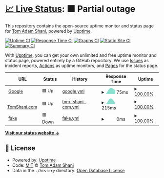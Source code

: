 # [📈 Live Status](https://pinkstrings.github.io/upptime): <!--live status--> **🟧 Partial outage**

This repository contains the open-source uptime monitor and status page for [Tom Adam Shani](https://tomshani.com), powered by [Upptime](https://github.com/upptime/upptime).

[![Uptime CI](https://github.com/pinkstrings/upptime/workflows/Uptime%20CI/badge.svg)](https://github.com/pinkstrings/upptime/actions?query=workflow%3A%22Uptime+CI%22)
[![Response Time CI](https://github.com/pinkstrings/upptime/workflows/Response%20Time%20CI/badge.svg)](https://github.com/pinkstrings/upptime/actions?query=workflow%3A%22Response+Time+CI%22)
[![Graphs CI](https://github.com/pinkstrings/upptime/workflows/Graphs%20CI/badge.svg)](https://github.com/pinkstrings/upptime/actions?query=workflow%3A%22Graphs+CI%22)
[![Static Site CI](https://github.com/pinkstrings/upptime/workflows/Static%20Site%20CI/badge.svg)](https://github.com/pinkstrings/upptime/actions?query=workflow%3A%22Static+Site+CI%22)
[![Summary CI](https://github.com/pinkstrings/upptime/workflows/Summary%20CI/badge.svg)](https://github.com/pinkstrings/upptime/actions?query=workflow%3A%22Summary+CI%22)

With [Upptime](https://upptime.js.org), you can get your own unlimited and free uptime monitor and status page, powered entirely by a GitHub repository. We use [Issues](https://github.com/pinkstrings/upptime/issues) as incident reports, [Actions](https://github.com/pinkstrings/upptime/actions) as uptime monitors, and [Pages](https://pinkstrings.github.io/upptime) for the status page.

<!--start: status pages-->
<!-- This summary is generated by Upptime (https://github.com/upptime/upptime) -->
<!-- Do not edit this manually, your changes will be overwritten -->
<!-- prettier-ignore -->
| URL | Status | History | Response Time | Uptime |
| --- | ------ | ------- | ------------- | ------ |
| <img alt="" src="https://favicons.githubusercontent.com/www.google.com" height="13"> [Google](https://www.google.com) | 🟩 Up | [google.yml](https://github.com/pinkstrings/upptime/commits/HEAD/history/google.yml) | <details><summary><img alt="Response time graph" src="./graphs/google/response-time-week.png" height="20"> 75ms</summary><br><a href="https://pinkstrings.github.io/upptime/history/google"><img alt="Response time 75" src="https://img.shields.io/endpoint?url=https%3A%2F%2Fraw.githubusercontent.com%2Fpinkstrings%2Fupptime%2FHEAD%2Fapi%2Fgoogle%2Fresponse-time.json"></a><br><a href="https://pinkstrings.github.io/upptime/history/google"><img alt="24-hour response time 75" src="https://img.shields.io/endpoint?url=https%3A%2F%2Fraw.githubusercontent.com%2Fpinkstrings%2Fupptime%2FHEAD%2Fapi%2Fgoogle%2Fresponse-time-day.json"></a><br><a href="https://pinkstrings.github.io/upptime/history/google"><img alt="7-day response time 75" src="https://img.shields.io/endpoint?url=https%3A%2F%2Fraw.githubusercontent.com%2Fpinkstrings%2Fupptime%2FHEAD%2Fapi%2Fgoogle%2Fresponse-time-week.json"></a><br><a href="https://pinkstrings.github.io/upptime/history/google"><img alt="30-day response time 75" src="https://img.shields.io/endpoint?url=https%3A%2F%2Fraw.githubusercontent.com%2Fpinkstrings%2Fupptime%2FHEAD%2Fapi%2Fgoogle%2Fresponse-time-month.json"></a><br><a href="https://pinkstrings.github.io/upptime/history/google"><img alt="1-year response time 75" src="https://img.shields.io/endpoint?url=https%3A%2F%2Fraw.githubusercontent.com%2Fpinkstrings%2Fupptime%2FHEAD%2Fapi%2Fgoogle%2Fresponse-time-year.json"></a></details> | <details><summary><a href="https://pinkstrings.github.io/upptime/history/google">100.00%</a></summary><a href="https://pinkstrings.github.io/upptime/history/google"><img alt="All-time uptime 100.00%" src="https://img.shields.io/endpoint?url=https%3A%2F%2Fraw.githubusercontent.com%2Fpinkstrings%2Fupptime%2FHEAD%2Fapi%2Fgoogle%2Fuptime.json"></a><br><a href="https://pinkstrings.github.io/upptime/history/google"><img alt="24-hour uptime 100.00%" src="https://img.shields.io/endpoint?url=https%3A%2F%2Fraw.githubusercontent.com%2Fpinkstrings%2Fupptime%2FHEAD%2Fapi%2Fgoogle%2Fuptime-day.json"></a><br><a href="https://pinkstrings.github.io/upptime/history/google"><img alt="7-day uptime 100.00%" src="https://img.shields.io/endpoint?url=https%3A%2F%2Fraw.githubusercontent.com%2Fpinkstrings%2Fupptime%2FHEAD%2Fapi%2Fgoogle%2Fuptime-week.json"></a><br><a href="https://pinkstrings.github.io/upptime/history/google"><img alt="30-day uptime 100.00%" src="https://img.shields.io/endpoint?url=https%3A%2F%2Fraw.githubusercontent.com%2Fpinkstrings%2Fupptime%2FHEAD%2Fapi%2Fgoogle%2Fuptime-month.json"></a><br><a href="https://pinkstrings.github.io/upptime/history/google"><img alt="1-year uptime 100.00%" src="https://img.shields.io/endpoint?url=https%3A%2F%2Fraw.githubusercontent.com%2Fpinkstrings%2Fupptime%2FHEAD%2Fapi%2Fgoogle%2Fuptime-year.json"></a></details>
| <img alt="" src="https://favicons.githubusercontent.com/tomshani.com" height="13"> [TomShani.com](https://tomshani.com) | 🟩 Up | [tom-shani-com.yml](https://github.com/pinkstrings/upptime/commits/HEAD/history/tom-shani-com.yml) | <details><summary><img alt="Response time graph" src="./graphs/tom-shani-com/response-time-week.png" height="20"> 215ms</summary><br><a href="https://pinkstrings.github.io/upptime/history/tom-shani-com"><img alt="Response time 215" src="https://img.shields.io/endpoint?url=https%3A%2F%2Fraw.githubusercontent.com%2Fpinkstrings%2Fupptime%2FHEAD%2Fapi%2Ftom-shani-com%2Fresponse-time.json"></a><br><a href="https://pinkstrings.github.io/upptime/history/tom-shani-com"><img alt="24-hour response time 215" src="https://img.shields.io/endpoint?url=https%3A%2F%2Fraw.githubusercontent.com%2Fpinkstrings%2Fupptime%2FHEAD%2Fapi%2Ftom-shani-com%2Fresponse-time-day.json"></a><br><a href="https://pinkstrings.github.io/upptime/history/tom-shani-com"><img alt="7-day response time 215" src="https://img.shields.io/endpoint?url=https%3A%2F%2Fraw.githubusercontent.com%2Fpinkstrings%2Fupptime%2FHEAD%2Fapi%2Ftom-shani-com%2Fresponse-time-week.json"></a><br><a href="https://pinkstrings.github.io/upptime/history/tom-shani-com"><img alt="30-day response time 215" src="https://img.shields.io/endpoint?url=https%3A%2F%2Fraw.githubusercontent.com%2Fpinkstrings%2Fupptime%2FHEAD%2Fapi%2Ftom-shani-com%2Fresponse-time-month.json"></a><br><a href="https://pinkstrings.github.io/upptime/history/tom-shani-com"><img alt="1-year response time 215" src="https://img.shields.io/endpoint?url=https%3A%2F%2Fraw.githubusercontent.com%2Fpinkstrings%2Fupptime%2FHEAD%2Fapi%2Ftom-shani-com%2Fresponse-time-year.json"></a></details> | <details><summary><a href="https://pinkstrings.github.io/upptime/history/tom-shani-com">100.00%</a></summary><a href="https://pinkstrings.github.io/upptime/history/tom-shani-com"><img alt="All-time uptime 100.00%" src="https://img.shields.io/endpoint?url=https%3A%2F%2Fraw.githubusercontent.com%2Fpinkstrings%2Fupptime%2FHEAD%2Fapi%2Ftom-shani-com%2Fuptime.json"></a><br><a href="https://pinkstrings.github.io/upptime/history/tom-shani-com"><img alt="24-hour uptime 100.00%" src="https://img.shields.io/endpoint?url=https%3A%2F%2Fraw.githubusercontent.com%2Fpinkstrings%2Fupptime%2FHEAD%2Fapi%2Ftom-shani-com%2Fuptime-day.json"></a><br><a href="https://pinkstrings.github.io/upptime/history/tom-shani-com"><img alt="7-day uptime 100.00%" src="https://img.shields.io/endpoint?url=https%3A%2F%2Fraw.githubusercontent.com%2Fpinkstrings%2Fupptime%2FHEAD%2Fapi%2Ftom-shani-com%2Fuptime-week.json"></a><br><a href="https://pinkstrings.github.io/upptime/history/tom-shani-com"><img alt="30-day uptime 100.00%" src="https://img.shields.io/endpoint?url=https%3A%2F%2Fraw.githubusercontent.com%2Fpinkstrings%2Fupptime%2FHEAD%2Fapi%2Ftom-shani-com%2Fuptime-month.json"></a><br><a href="https://pinkstrings.github.io/upptime/history/tom-shani-com"><img alt="1-year uptime 100.00%" src="https://img.shields.io/endpoint?url=https%3A%2F%2Fraw.githubusercontent.com%2Fpinkstrings%2Fupptime%2FHEAD%2Fapi%2Ftom-shani-com%2Fuptime-year.json"></a></details>
| <img alt="" src="https://favicons.githubusercontent.com/foobarasdfa.com" height="13"> [fake](https://foobarasdfa.com) | 🟥 Down | [fake.yml](https://github.com/pinkstrings/upptime/commits/HEAD/history/fake.yml) | <details><summary><img alt="Response time graph" src="./graphs/fake/response-time-week.png" height="20"> 0ms</summary><br><a href="https://pinkstrings.github.io/upptime/history/fake"><img alt="Response time 0" src="https://img.shields.io/endpoint?url=https%3A%2F%2Fraw.githubusercontent.com%2Fpinkstrings%2Fupptime%2FHEAD%2Fapi%2Ffake%2Fresponse-time.json"></a><br><a href="https://pinkstrings.github.io/upptime/history/fake"><img alt="24-hour response time 0" src="https://img.shields.io/endpoint?url=https%3A%2F%2Fraw.githubusercontent.com%2Fpinkstrings%2Fupptime%2FHEAD%2Fapi%2Ffake%2Fresponse-time-day.json"></a><br><a href="https://pinkstrings.github.io/upptime/history/fake"><img alt="7-day response time 0" src="https://img.shields.io/endpoint?url=https%3A%2F%2Fraw.githubusercontent.com%2Fpinkstrings%2Fupptime%2FHEAD%2Fapi%2Ffake%2Fresponse-time-week.json"></a><br><a href="https://pinkstrings.github.io/upptime/history/fake"><img alt="30-day response time 0" src="https://img.shields.io/endpoint?url=https%3A%2F%2Fraw.githubusercontent.com%2Fpinkstrings%2Fupptime%2FHEAD%2Fapi%2Ffake%2Fresponse-time-month.json"></a><br><a href="https://pinkstrings.github.io/upptime/history/fake"><img alt="1-year response time 0" src="https://img.shields.io/endpoint?url=https%3A%2F%2Fraw.githubusercontent.com%2Fpinkstrings%2Fupptime%2FHEAD%2Fapi%2Ffake%2Fresponse-time-year.json"></a></details> | <details><summary><a href="https://pinkstrings.github.io/upptime/history/fake">100.00%</a></summary><a href="https://pinkstrings.github.io/upptime/history/fake"><img alt="All-time uptime 100.00%" src="https://img.shields.io/endpoint?url=https%3A%2F%2Fraw.githubusercontent.com%2Fpinkstrings%2Fupptime%2FHEAD%2Fapi%2Ffake%2Fuptime.json"></a><br><a href="https://pinkstrings.github.io/upptime/history/fake"><img alt="24-hour uptime 100.00%" src="https://img.shields.io/endpoint?url=https%3A%2F%2Fraw.githubusercontent.com%2Fpinkstrings%2Fupptime%2FHEAD%2Fapi%2Ffake%2Fuptime-day.json"></a><br><a href="https://pinkstrings.github.io/upptime/history/fake"><img alt="7-day uptime 100.00%" src="https://img.shields.io/endpoint?url=https%3A%2F%2Fraw.githubusercontent.com%2Fpinkstrings%2Fupptime%2FHEAD%2Fapi%2Ffake%2Fuptime-week.json"></a><br><a href="https://pinkstrings.github.io/upptime/history/fake"><img alt="30-day uptime 100.00%" src="https://img.shields.io/endpoint?url=https%3A%2F%2Fraw.githubusercontent.com%2Fpinkstrings%2Fupptime%2FHEAD%2Fapi%2Ffake%2Fuptime-month.json"></a><br><a href="https://pinkstrings.github.io/upptime/history/fake"><img alt="1-year uptime 100.00%" src="https://img.shields.io/endpoint?url=https%3A%2F%2Fraw.githubusercontent.com%2Fpinkstrings%2Fupptime%2FHEAD%2Fapi%2Ffake%2Fuptime-year.json"></a></details>

<!--end: status pages-->

[**Visit our status website →**](https://pinkstrings.github.io/upptime)

## 📄 License

- Powered by: [Upptime](https://github.com/upptime/upptime)
- Code: [MIT](./LICENSE) © [Tom Adam Shani](https://tomshani.com)
- Data in the `./history` directory: [Open Database License](https://opendatacommons.org/licenses/odbl/1-0/)
